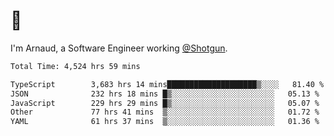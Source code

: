 # 👋

I'm Arnaud, a Software Engineer working [@Shotgun](https://shotgun.live).

<!--START_SECTION:waka-->

```txt
Total Time: 4,524 hrs 59 mins

TypeScript        3,683 hrs 14 mins████████████████████▒░░░░   81.40 %
JSON              232 hrs 18 mins █▒░░░░░░░░░░░░░░░░░░░░░░░   05.13 %
JavaScript        229 hrs 29 mins █▒░░░░░░░░░░░░░░░░░░░░░░░   05.07 %
Other             77 hrs 41 mins  ▒░░░░░░░░░░░░░░░░░░░░░░░░   01.72 %
YAML              61 hrs 37 mins  ▒░░░░░░░░░░░░░░░░░░░░░░░░   01.36 %
```

<!--END_SECTION:waka-->
